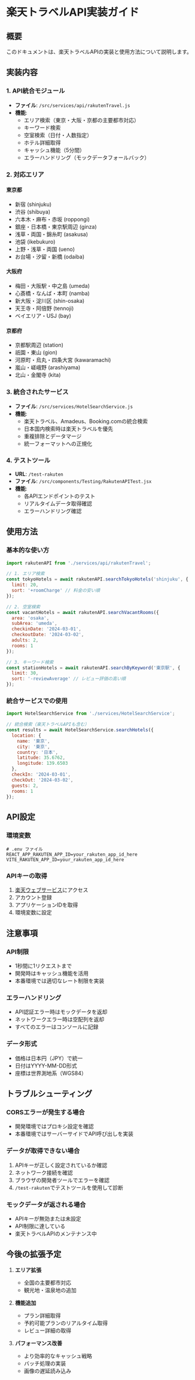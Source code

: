 # 楽天トラベルAPI実装ガイド

## 概要
このドキュメントは、楽天トラベルAPIの実装と使用方法について説明します。

## 実装内容

### 1. API統合モジュール
- **ファイル**: `/src/services/api/rakutenTravel.js`
- **機能**:
  - エリア検索（東京・大阪・京都の主要都市対応）
  - キーワード検索
  - 空室検索（日付・人数指定）
  - ホテル詳細取得
  - キャッシュ機能（5分間）
  - エラーハンドリング（モックデータフォールバック）

### 2. 対応エリア

#### 東京都
- 新宿 (shinjuku)
- 渋谷 (shibuya)
- 六本木・麻布・赤坂 (roppongi)
- 銀座・日本橋・東京駅周辺 (ginza)
- 浅草・両国・錦糸町 (asakusa)
- 池袋 (ikebukuro)
- 上野・浅草・両国 (ueno)
- お台場・汐留・新橋 (odaiba)

#### 大阪府
- 梅田・大阪駅・中之島 (umeda)
- 心斎橋・なんば・本町 (namba)
- 新大阪・淀川区 (shin-osaka)
- 天王寺・阿倍野 (tennoji)
- ベイエリア・USJ (bay)

#### 京都府
- 京都駅周辺 (station)
- 祇園・東山 (gion)
- 河原町・烏丸・四条大宮 (kawaramachi)
- 嵐山・嵯峨野 (arashiyama)
- 北山・金閣寺 (kita)

### 3. 統合されたサービス
- **ファイル**: `/src/services/HotelSearchService.js`
- **機能**:
  - 楽天トラベル、Amadeus、Booking.comの統合検索
  - 日本国内検索時は楽天トラベルを優先
  - 重複排除とデータマージ
  - 統一フォーマットへの正規化

### 4. テストツール
- **URL**: `/test-rakuten`
- **ファイル**: `/src/components/Testing/RakutenAPITest.jsx`
- **機能**:
  - 各APIエンドポイントのテスト
  - リアルタイムデータ取得確認
  - エラーハンドリング確認

## 使用方法

### 基本的な使い方

```javascript
import rakutenAPI from './services/api/rakutenTravel';

// 1. エリア検索
const tokyoHotels = await rakutenAPI.searchTokyoHotels('shinjuku', {
  limit: 20,
  sort: '+roomCharge' // 料金の安い順
});

// 2. 空室検索
const vacantHotels = await rakutenAPI.searchVacantRooms({
  area: 'osaka',
  subArea: 'umeda',
  checkinDate: '2024-03-01',
  checkoutDate: '2024-03-02',
  adults: 2,
  rooms: 1
});

// 3. キーワード検索
const stationHotels = await rakutenAPI.searchByKeyword('東京駅', {
  limit: 30,
  sort: '-reviewAverage' // レビュー評価の高い順
});
```

### 統合サービスでの使用

```javascript
import HotelSearchService from './services/HotelSearchService';

// 統合検索（楽天トラベルAPIも含む）
const results = await HotelSearchService.searchHotels({
  location: {
    name: '東京',
    city: '東京',
    country: '日本',
    latitude: 35.6762,
    longitude: 139.6503
  },
  checkIn: '2024-03-01',
  checkOut: '2024-03-02',
  guests: 2,
  rooms: 1
});
```

## API設定

### 環境変数
```env
# .env ファイル
REACT_APP_RAKUTEN_APP_ID=your_rakuten_app_id_here
VITE_RAKUTEN_APP_ID=your_rakuten_app_id_here
```

### APIキーの取得
1. [楽天ウェブサービス](https://webservice.rakuten.co.jp/)にアクセス
2. アカウント登録
3. アプリケーションIDを取得
4. 環境変数に設定

## 注意事項

### API制限
- 1秒間に1リクエストまで
- 開発時はキャッシュ機能を活用
- 本番環境では適切なレート制限を実装

### エラーハンドリング
- API認証エラー時はモックデータを返却
- ネットワークエラー時は空配列を返却
- すべてのエラーはコンソールに記録

### データ形式
- 価格は日本円（JPY）で統一
- 日付はYYYY-MM-DD形式
- 座標は世界測地系（WGS84）

## トラブルシューティング

### CORSエラーが発生する場合
- 開発環境ではプロキシ設定を確認
- 本番環境ではサーバーサイドでAPI呼び出しを実装

### データが取得できない場合
1. APIキーが正しく設定されているか確認
2. ネットワーク接続を確認
3. ブラウザの開発者ツールでエラーを確認
4. `/test-rakuten`でテストツールを使用して診断

### モックデータが返される場合
- APIキーが無効または未設定
- API制限に達している
- 楽天トラベルAPIのメンテナンス中

## 今後の拡張予定

1. **エリア拡張**
   - 全国の主要都市対応
   - 観光地・温泉地の追加

2. **機能追加**
   - プラン詳細取得
   - 予約可能プランのリアルタイム取得
   - レビュー詳細の取得

3. **パフォーマンス改善**
   - より効率的なキャッシュ戦略
   - バッチ処理の実装
   - 画像の遅延読み込み